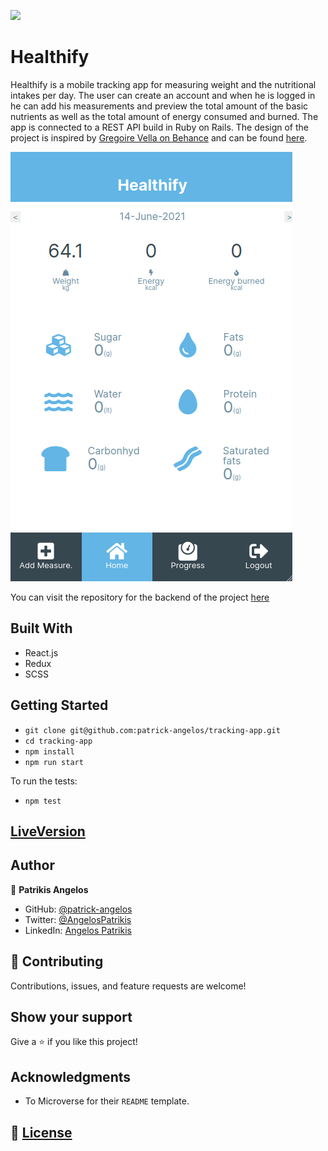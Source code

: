 ![](https://img.shields.io/badge/Microverse-blueviolet)

# Healthify

Healthify is a mobile tracking app for measuring weight and the nutritional intakes per day. The user can create an account and when he is logged in he can add his measurements and preview the total amount of the basic nutrients as well as the total amount of energy consumed and burned.
The app is connected to a REST API build in Ruby on Rails. The design of the project is inspired by [Gregoire Vella on Behance](https://www.behance.net/gregoirevella) and can be found [here](https://www.behance.net/gallery/13271423/Bodytrackit-An-iOs-app-Branding-UX-and-UI).

![screenshot](./docs/healthify.png)

You can visit the repository for the backend of the project [here](https://github.com/patrick-angelos/tracking-api)

## Built With

- React.js
- Redux
- SCSS

## Getting Started

- `git clone git@github.com:patrick-angelos/tracking-app.git`
- `cd tracking-app`
- `npm install`
- `npm run start`

To run the tests: 
- `npm test`

## [LiveVersion](https://healthify-patrick.herokuapp.com/)

## Author

👤 **Patrikis Angelos**

- GitHub: [@patrick-angelos](https://github.com/patrick-angelos)
- Twitter: [@AngelosPatrikis](https://twitter.com/AngelosPatrikis)
- LinkedIn: [Angelos Patrikis](https://www.linkedin.com/in/angelos-patrikis-a590a61b5/)

## 🤝 Contributing

Contributions, issues, and feature requests are welcome!

## Show your support

Give a ⭐️ if you like this project!

## Acknowledgments

- To Microverse for their `README` template.

## 📝 [License](https://creativecommons.org/licenses/by-nc-nd/4.0/)
